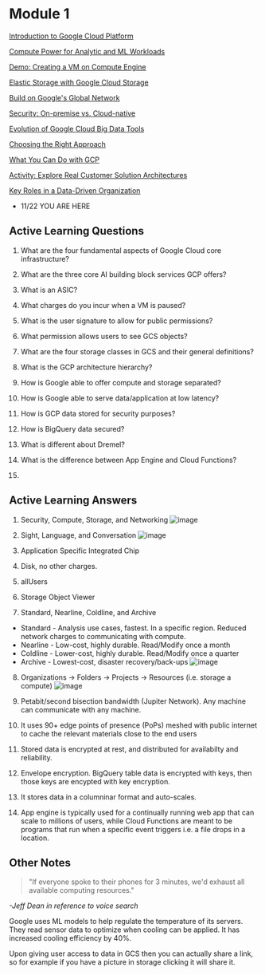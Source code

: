 # Module 1
[Introduction to Google Cloud Platform](https://www.coursera.org/learn/gcp-big-data-ml-fundamentals/lecture/RJDJP/introduction-to-google-cloud-platform)

[Compute Power for Analytic and ML Workloads](https://www.coursera.org/learn/gcp-big-data-ml-fundamentals/lecture/9hJ1a/compute-power-for-analytic-and-ml-workloads)

[Demo: Creating a VM on Compute Engine](https://www.coursera.org/learn/gcp-big-data-ml-fundamentals/lecture/wEzlN/demo-creating-a-vm-on-compute-engine)

[Elastic Storage with Google Cloud Storage](https://www.coursera.org/learn/gcp-big-data-ml-fundamentals/lecture/c64Pa/elastic-storage-with-google-cloud-storage)

[Build on Google's Global Network](https://www.coursera.org/learn/gcp-big-data-ml-fundamentals/lecture/wdzVk/build-on-googles-global-network)

[Security: On-premise vs. Cloud-native](https://www.coursera.org/learn/gcp-big-data-ml-fundamentals/lecture/BkWTn/security-on-premise-vs-cloud-native)

[Evolution of Google Cloud Big Data Tools](https://www.coursera.org/learn/gcp-big-data-ml-fundamentals/lecture/kwvZ7/evolution-of-google-cloud-big-data-tools)

[Choosing the Right Approach](https://www.coursera.org/learn/gcp-big-data-ml-fundamentals/lecture/EY31t/choosing-the-right-approach)

[What You Can Do with GCP](https://www.coursera.org/learn/gcp-big-data-ml-fundamentals/lecture/Pcg5V/what-you-can-do-with-google-cloud-platform)

[Activity: Explore Real Customer Solution Architectures](https://www.coursera.org/learn/gcp-big-data-ml-fundamentals/lecture/8dB0I/activity-explore-real-customer-solution-architectures)

[Key Roles in a Data-Driven Organization](https://www.coursera.org/learn/gcp-big-data-ml-fundamentals/lecture/9b1DF/key-roles-in-a-data-driven-organization)
- 11/22 YOU ARE HERE

## Active Learning Questions

1. What are the four fundamental aspects of Google Cloud core infrastructure?

2. What are the three core AI building block services GCP offers?

3. What is an ASIC?

4. What charges do you incur when a VM is paused?

5. What is the user signature to allow for public permissions?

6. What permission allows users to see GCS objects?

7. What are the four storage classes in GCS and their general definitions?

8. What is the GCP architecture hierarchy?

9. How is Google able to offer compute and storage separated?

10. How is Google able to serve data/application at low latency?

11. How is GCP data stored for security purposes?

12. How is BigQuery data secured?

13. What is different about Dremel?

14. What is the difference between App Engine and Cloud Functions?

15. 

## Active Learning Answers

1. Security, Compute, Storage, and Networking
![image](https://user-images.githubusercontent.com/15249120/98600141-1d39a080-22ab-11eb-9b9e-1dedfdf476bf.png)

2. Sight, Language, and Conversation
![image](https://user-images.githubusercontent.com/15249120/98600738-0a739b80-22ac-11eb-8844-c9f72319fd7d.png)

3. Application Specific Integrated Chip

4. Disk, no other charges.

5. allUsers

6. Storage Object Viewer

7. Standard, Nearline, Coldline, and Archive
- Standard - Analysis use cases, fastest. In a specific region. Reduced network charges to communicating with compute.
- Nearline - Low-cost, highly durable. Read/Modify once a month
- Coldline - Lower-cost, highly durable. Read/Modify once a quarter
- Archive - Lowest-cost, disaster recovery/back-ups
![image](https://user-images.githubusercontent.com/15249120/99018756-dc4ebf80-2528-11eb-952a-dd7f40283bd0.png)

8. Organizations -> Folders -> Projects -> Resources (i.e. storage a compute)
![image](https://user-images.githubusercontent.com/15249120/99019101-9f36fd00-2529-11eb-8664-aace8c655c99.png)

9. Petabit/second bisection bandwidth (Jupiter Network). Any machine can communicate with any machine.

10. It uses 90+ edge points of presence (PoPs) meshed with public internet to cache the relevant materials close to the end users

11. Stored data is encrypted at rest, and distributed for availabilty and reliability.

12. Envelope encryption. BigQuery table data is encrypted with keys, then those keys are encypted with key encryption.

13. It stores data in a columninar format and auto-scales.

14. App engine is typically used for a continually running web app that can scale to millions of users, while Cloud Functions are meant to be programs that run when a specific event triggers i.e. a file drops in a location.

## Other Notes

> "If everyone spoke to their phones for 3 minutes, we'd exhaust all available computing resources."

_-Jeff Dean in reference to voice search_

Google uses ML models to help regulate the temperature of its servers. They read sensor data to optimize when cooling can be applied. It has increased cooling efficiency by 40%.

Upon giving user access to data in GCS then you can actually share a link, so for example if you have a picture in storage clicking it will share it.